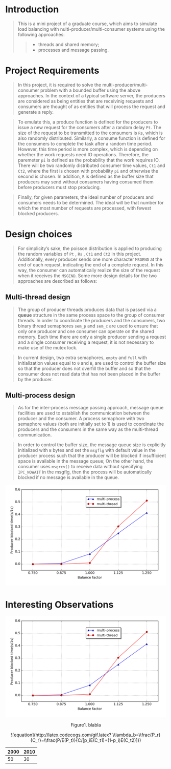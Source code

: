 # Introduction
>This is a mini project of a graduate course, which aims to simulate load balancing with nulti-producer/multi-consumer systems using the following approaches: 
>>+ threads and shared memory;
>>+ processes and message passing.

# Project Requirements
>In this project, it is required to solve the multi-producer/multi-consumer problem with a bounded buffer using the above approaches. In the context of a typical software server, the producers are considered as being entities that are receivinig requests and consumers are thought of as entities that will process the request and generate a reply.

>To emulate this, a produce function is defined for the producers to issue a new request for the consumers after a random delay `Pt`. The size of the request to be transmitted to the consumers is `Rs`, which is also randomly distributed. Similarly, a consume function is defined for the consumers to complete the task after a random time period. However, this time period is more complex, which is depending on whether the work requests need IO operations. Therefore, the paremeter `pi` is defined as the probability that the work requires IO. There will be two randomly distributed consumer time values, `Ct1` and `Ct2`, where the first is chosen with probability `pi` and otherwise the second is chosen. In addition, `B` is defined as the buffer size that producers may send without consumers having consumed them before producers must stop producing.

>Finally, for given parameters, the ideal number of producers and consumers needs to be determined. The ideal will be that number for which the most number of requests are processed, with fewest blocked producers.



# Design choices

>For simplicity’s sake, the poisson distribution is applied to producing the random variables of `Pt` , `Rs` , `Ct1` and `Ct2` in this project. Additionally, every producer sends one more character `MSGEND` at the end of each request, indicating the end of a complete request. In this way, the consumer can automatically realize the size of the request when it receives the `MSGEND`. Some more design details for the two approaches are described as follows:

## Multi-thread design

>The group of producer threads produces data that is passed via a **queue** structure in the same process space to the group of consumer threads. In order to coordinate the producers and the consumers, two binary thread semaphores `sem_p` and `sem_c` are used to ensure that only one producer and one consumer can operate on the shared memory. Each time there are only a single producer sending a request and a single consumer receiving a request, it is not necessary to make use of the mutex lock. 

>In current design, two extra semaphores, `empty` and `full` with initialization values equal to `0` and `B`, are used to control the buffer size so that the producer does not overfill the buffer and so that the consumer does not read data that has not been placed in the buffer by the producer.

## Multi-process design

>As for the inter-process message passing approach, message queue facilities are used to establish the communication between the producer and the consumer. A process semaphore with two semaphore values (both are initially set to 1) is used to coordinate the producers and the consumers in the same way as the multi-thread communication. 

>In order to control the buffer size, the message queue size is explicitly initialized with `B` bytes and set the `msgflg` with default value in the producer process such that the producer will be blocked if insufficient space is available in the message queue; On the other hand, the consumer uses `msgrcv()` to receive data without specifying `IPC_NOWAIT` in the msgflg, then the process will be automatically blocked if no message is available in the queue.

<p align="center"><img src="/README/blockedTime.png" width="700"></p>



# Interesting Observations

<p align="center"><img src="/README/blockedTime.png" width="700"></p>

<p align="center"> Figure1. blabla </p>

<center>![equation](http://latex.codecogs.com/gif.latex? \\lambda_b=\\frac{P_r}{C_r}=\\frac{P/E(P_t)}{C/[p_iE(C_t1)+(1-p_i)E(C_t2)]})</center>

|2000|2010|
|----|----|
|50|30|

